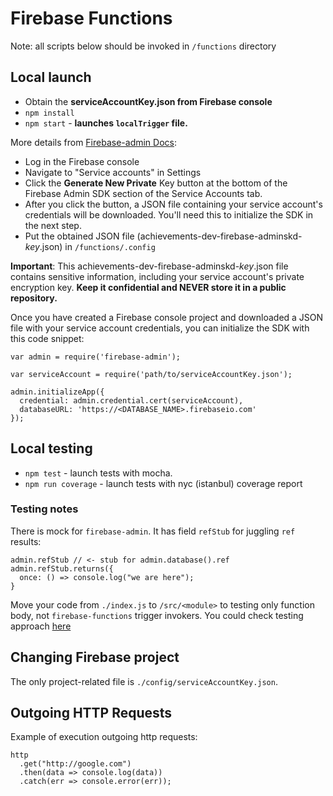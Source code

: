 # Firebase Functions

Note: all scripts below should be invoked in `/functions` directory

## Local launch

 * Obtain the **serviceAccountKey.json from Firebase console**
 * `npm install`
 * `npm start` - **launches `localTrigger` file.**
 
 More details from [Firebase-admin Docs](https://firebase.google.com/docs/admin/setup):
 - Log in the Firebase console
 - Navigate to "Service accounts" in Settings
 - Click the **Generate New Private** Key button at the bottom of the Firebase Admin SDK section of the Service Accounts tab.
 - After you click the button, a JSON file containing your service account's credentials will be downloaded. You'll need this to initialize the SDK in the next step.
 - Put the obtained JSON file (achievements-dev-firebase-adminskd-*key*.json) in `/functions/.config`
  
**Important**: This achievements-dev-firebase-adminskd-*key*.json file contains sensitive information, including your service account's private encryption key. **Keep it confidential and NEVER store it in a public repository.**

Once you have created a Firebase console project and downloaded a JSON file with your service account credentials, you can initialize the SDK with this code snippet:

```
var admin = require('firebase-admin');

var serviceAccount = require('path/to/serviceAccountKey.json');

admin.initializeApp({
  credential: admin.credential.cert(serviceAccount),
  databaseURL: 'https://<DATABASE_NAME>.firebaseio.com'
});
```
  

## Local testing
 * `npm test` - launch tests with mocha.
 * `npm run coverage` - launch tests with nyc (istanbul) coverage report

### Testing notes
There is mock for `firebase-admin`. It has field `refStub` for juggling `ref` results:
```
admin.refStub // <- stub for admin.database().ref
admin.refStub.returns({
  once: () => console.log("we are here");
}
```
Move your code from `./index.js` to `/src/<module>` to testing only function body, not `firebase-functions` trigger invokers.
You could check testing approach [here](src/__tests__/updateProfile.test.js)


## Changing Firebase project
The only project-related file is `./config/serviceAccountKey.json`.

## Outgoing HTTP Requests
Example of execution outgoing http requests:
```
http
  .get("http://google.com")
  .then(data => console.log(data))
  .catch(err => console.error(err));
```
